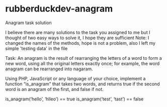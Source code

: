 # rubberduckdev-anagram
Anagram task solution

I believe there are many solutions to the task you assigned to me but I thought of two easy ways to solve it, I hope they are sufficient
Note: I changed the names of the methods, hope is not a problem, also I left my simple 'testing data' in the file

Task:
An anagram is the result of rearranging the letters of a word to form a new
word, using all the original letters exactly once; for example, the word anagram
can be rearranged into nagaram.

Using PHP, JavaScript or any language of your choice, implement a function
“is_anagram” that takes two words, and returns true if the second word is an
anagram of the first, and false if not.

is_anagram(‘hello’, ‘hlleo’) == true
is_anagram(‘test’, ‘tast’) == false

